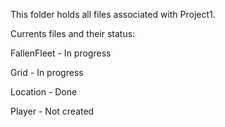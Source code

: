 This folder holds all files associated with Project1.

Currents files and their status:

FallenFleet - In progress

Grid - In progress

Location - Done

Player - Not created
